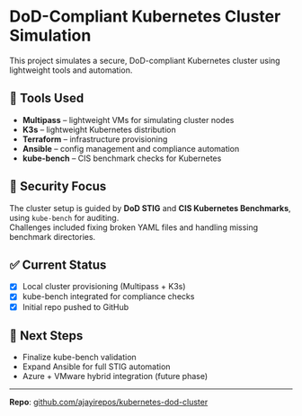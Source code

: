 # DoD-Compliant Kubernetes Cluster Simulation

This project simulates a secure, DoD-compliant Kubernetes cluster using lightweight tools and automation.

## 🔧 Tools Used

- **Multipass** – lightweight VMs for simulating cluster nodes
- **K3s** – lightweight Kubernetes distribution
- **Terraform** – infrastructure provisioning
- **Ansible** – config management and compliance automation
- **kube-bench** – CIS benchmark checks for Kubernetes

## 🔐 Security Focus

The cluster setup is guided by **DoD STIG** and **CIS Kubernetes Benchmarks**, using `kube-bench` for auditing.  
Challenges included fixing broken YAML files and handling missing benchmark directories.

## ✅ Current Status

- [x] Local cluster provisioning (Multipass + K3s)
- [x] kube-bench integrated for compliance checks
- [x] Initial repo pushed to GitHub

## 🚀 Next Steps

- Finalize kube-bench validation
- Expand Ansible for full STIG automation
- Azure + VMware hybrid integration (future phase)

---

**Repo**: [github.com/ajayirepos/kubernetes-dod-cluster](https://github.com/ajayirepos/kubernetes-dod-cluster)